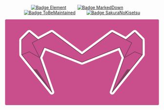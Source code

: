 
<div align = center>

[![Badge Element]][Matrix]   
[![Badge MarkedDown]][MarkedDown]   
[![Badge ToBeMaintained]][ToBeMaintained]   
[![Badge SakuraNoKisetsu]][SakuraNoKisetsu]


![画布]

</div>

<!----------------------------------------------------------------------------->

[Badge SakuraNoKisetsu]: https://img.shields.io/badge/SakuraNoKisetsu-e36d92?style=for-the-badge&logoColor=white&logo=Git
[Badge ToBeMaintained]: https://img.shields.io/badge/ToBeMaintained-ed6d46?style=for-the-badge&logoColor=white&logo=Alfred
[Badge MarkedDown]: https://img.shields.io/badge/MarkedDown-00B2FF?style=for-the-badge&logoColor=white&logo=Markdown
[Badge Element]: https://img.shields.io/badge/Element-0dbd8b?style=for-the-badge&logoColor=white&logo=Matrix

[画布]: ファイル/画布.png

[SakuraNoKisetsu]: https://github.com/SakuraNoKisetsu
[ToBeMaintained]: https://github.com/ToBeMaintained 
[MarkedDown]: https://github.com/MarkedDown 'How to better use Markdown'
[Matrix]: https://matrix.to/#/@electronicsarchive:matrix.org 'My Matrix Profile'

[Youtube]: https://Youtube.com/channel/UCmCBrIMAVP9Agou3UO3i8eg
